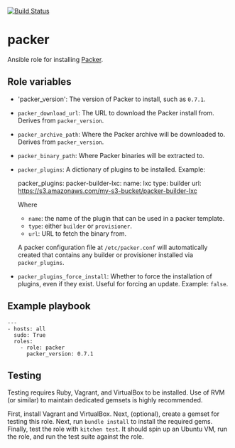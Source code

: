 [![Build Status](https://travis-ci.org/ldx/ansible-packer.svg?branch=master)](https://travis-ci.org/ldx/ansible-packer)

# packer

Ansible role for installing [Packer](http://packer.io).

## Role variables

- 'packer_version': The version of Packer to install, such as `0.7.1`.

- `packer_download_url`: The URL to download the Packer install from. Derives from `packer_version`.

- `packer_archive_path`: Where the Packer archive will be downloaded to. Derives from `packer_version`.

- `packer_binary_path`: Where Packer binaries will be extracted to.

- `packer_plugins`: A dictionary of plugins to be installed. Example:

    packer_plugins:
      packer-builder-lxc:
        name: lxc
        type: builder
        url: https://s3.amazonaws.com/my-s3-bucket/packer-builder-lxc

  Where
  - `name`: the name of the plugin that can be used in a packer template.
  - `type`: either `builder` or `provisioner`.
  - `url`: URL to fetch the binary from.

  A packer configuration file at `/etc/packer.conf` will automatically created that contains any builder or provisioner installed via `packer_plugins`.

- `packer_plugins_force_install`: Whether to force the installation of plugins, even if they exist. Useful for forcing an update. Example: `false`.

## Example playbook

    ---
    - hosts: all
      sudo: True
      roles:
        - role: packer
          packer_version: 0.7.1

## Testing

Testing requires Ruby, Vagrant, and VirtualBox to be installed. Use of RVM (or similar) to maintain dedicated gemsets is highly recommended.

First, install Vagrant and VirtualBox. Next, (optional), create a gemset for testing this role. Next, run `bundle install` to install the required gems. Finally, test the role with `kitchen test`. It should spin up an Ubuntu VM, run the role, and run the test suite against the role.

